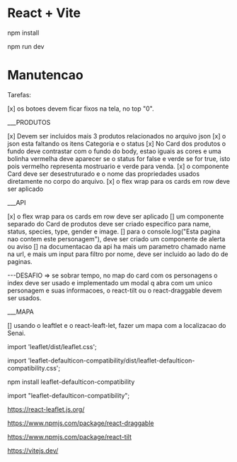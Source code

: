 # React + Vite

npm install

npm run dev

# Manutencao

Tarefas:

[x] os botoes devem ficar fixos na tela, no top "0". 

\_\_\_PRODUTOS

[x] Devem ser incluidos mais 3 produtos relacionados no arquivo json
[x] o json esta faltando os itens Categoria e o status
[x] No Card dos produtos o fundo deve contrastar com o fundo do body, estao iguais as cores e uma bolinha vermelha deve aparecer se o status for false e verde se for true, isto pois vermelho representa mostruario e verde para venda.
[x] o componente Card deve ser desestruturado e o nome das propriedades usados diretamente no corpo do arquivo.
[x] o flex wrap para os cards em row deve ser aplicado

\_\_\_API

[x] o flex wrap para os cards em row deve ser aplicado
[] um componente separado do Card de produtos deve ser criado especifico para name, status, species, type, gender e image.
[] para o console.log("Esta pagina nao contem este personagem"), deve ser criado um componente de alerta ou aviso
[] na documentacao da api ha mais um parametro chamado name na url, e mais um input para filtro por nome, deve ser incluido ao lado do de paginas.

  ---DESAFIO => se sobrar tempo, no map do card com os personagens o index deve ser usado e implementado um modal q abra com um unico personagem e suas informacoes, o react-tilt ou o react-draggable devem ser usados.

\_\_\_MAPA

[] usando o leaftlet e o react-leaft-let, fazer um mapa com a localizacao do Senai.

import 'leaflet/dist/leaflet.css';

import 'leaflet-defaulticon-compatibility/dist/leaflet-defaulticon-compatibility.css';

npm install leaflet-defaulticon-compatibility

import "leaflet-defaulticon-compatibility";

https://react-leaflet.js.org/

https://www.npmjs.com/package/react-draggable

https://www.npmjs.com/package/react-tilt

https://vitejs.dev/
